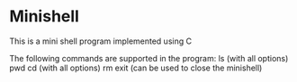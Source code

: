 # Minishell
This is a mini shell program implemented using C

The following commands are supported in the program:
ls (with all options)
pwd
cd (with all options)
rm
exit (can be used to close the minishell)


